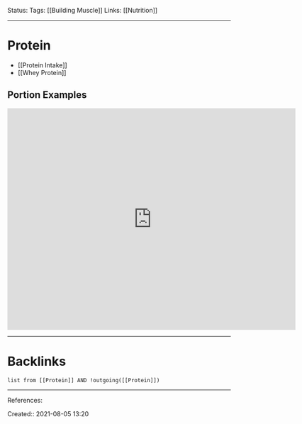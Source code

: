 Status: 
Tags: [[Building Muscle]]
Links: [[Nutrition]]
___
# Protein
- [[Protein Intake]]
- [[Whey Protein]]
## Portion Examples
<iframe src="https://i.pinimg.com/originals/76/1d/da/761dda7eb59407adb706ddb64f3b7b79.jpg" width="650" height="500" style="border:0;" allowfullscreen="" loading="lazy"></iframe>

___
# Backlinks
```dataview
list from [[Protein]] AND !outgoing([[Protein]])
```
___
References:

Created:: 2021-08-05 13:20
